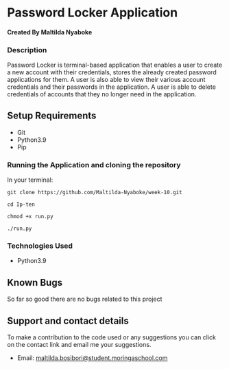 # Password Locker Application

#### Created By Maltilda Nyaboke

### Description

Password Locker is terminal-based application that enables a user to create a new account with their credentials, stores the already created password applications for them. A user is also able to view their various account credentials and their passwords in the application. A user is able to delete credentials of accounts that they no longer need in the application. 
## Setup Requirements

- Git
- Python3.9
- Pip

### Running the Application and cloning the repository

In your terminal:

```
git clone https://github.com/Maltilda-Nyaboke/week-10.git
```

```
cd Ip-ten
```

```
chmod +x run.py
```

```
./run.py
```

### Technologies Used

- Python3.9

## Known Bugs

So far so good there are no bugs related to this project

## Support and contact details

To make a contribution to the code used or any suggestions you can click on the contact link and email me your suggestions.

- Email: maltilda.bosibori@student.moringaschool.com

